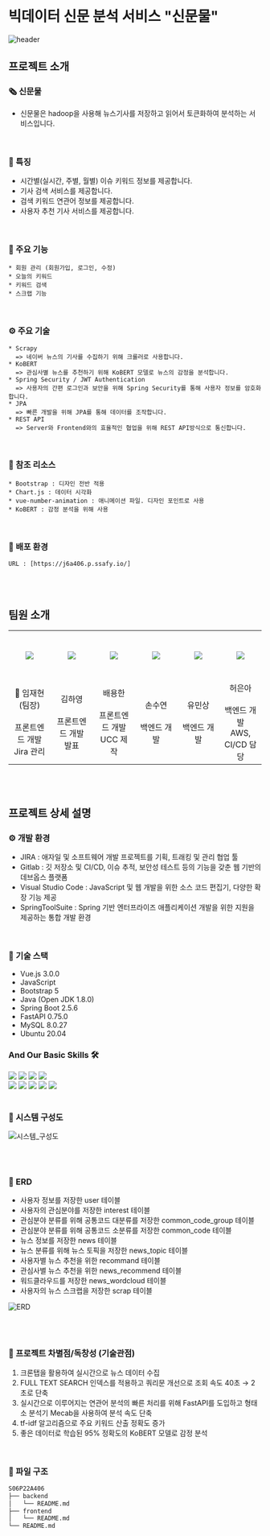 # 빅데이터 신문 분석 서비스 "신문물" 
![header](https://capsule-render.vercel.app/api?type=waving&color=0:9e9e9e,45:EFECEA,70:8d8d8d,100:eeeeee&height=300&section=header&text=신%20문%20물&fontColor=343a40&fontSize=120)

## 프로젝트 소개
### 🗞 신문물
- 신문물은 hadoop을 사용해 뉴스기사를 저장하고 읽어서 토큰화하여 분석하는 서비스입니다.
<br/>

### :star2: 특징
- 시간별(실시간, 주별, 월별) 이슈 키워드 정보를 제공합니다.
- 기사 검색 서비스를 제공합니다.
- 검색 키워드 연관어 정보를 제공합니다.
- 사용자 추천 기사 서비스를 제공합니다.
<br/>

### :gift_heart: 주요 기능
    * 회원 관리 (회원가입, 로그인, 수정)
    * 오늘의 키워드
    * 키워드 검색
    * 스크랩 기능
<br/>

### ⚙️ 주요 기술
    * Scrapy
      => 네이버 뉴스의 기사를 수집하기 위해 크롤러로 사용합니다.
    * KoBERT
      => 관심사별 뉴스를 추천하기 위해 KoBERT 모델로 뉴스의 감정을 분석합니다.
    * Spring Security / JWT Authentication
      => 사용자의 간편 로그인과 보안을 위해 Spring Security를 통해 사용자 정보를 암호화 합니다.
    * JPA
      => 빠른 개발을 위해 JPA를 통해 데이터를 조작합니다.
    * REST API
      => Server와 Frontend와의 효율적인 협업을 위해 REST API방식으로 통신합니다.
<br/>

### 💎 참조 리소스
    * Bootstrap : 디자인 전반 적용
    * Chart.js : 데이터 시각화
    * vue-number-animation : 애니메이션 파일. 디자인 포인트로 사용
    * KoBERT : 감정 분석을 위해 사용
<br/>

### :ship: 배포 환경
    URL : [https://j6a406.p.ssafy.io/]
<br/>
<br/>

## 팀원 소개 
<table>
  <tr height="100px">
    <td align="center" width="15%">
      <img src="https://user-images.githubusercontent.com/69743476/162619498-df8d14a9-ea18-4063-a847-aac9d78b9da2.jpg"/></a>
    </td>
    <td align="center" width="15%">
      <img src="https://user-images.githubusercontent.com/69743476/162619504-f3d9925a-e322-4992-8fff-79b47646b149.jpg"/></a>
    </td>
    <td align="center" width="15%">
      <img src="https://user-images.githubusercontent.com/69743476/162619507-6f50c96e-082e-4c1f-8f47-698b6db345a6.jpg"/></a>
    </td>
    <td align="center" width="15%">
      <img src="https://user-images.githubusercontent.com/69743476/162619509-e9c39a07-4539-4ce0-b664-618aee56af3e.jpg"/></a>
    </td>
    <td align="center" width="15%">
      <img src="https://user-images.githubusercontent.com/69743476/162619511-8a80063c-ff75-4fb6-8e45-f2ab441d32cc.jpg"/></a>
    </td>
    <td align="center" width="15%">
      <img src="https://user-images.githubusercontent.com/69743476/162619513-7b4e18a3-1381-4673-a01d-032e64ae546a.jpg"/></a>
    </td>
  </tr>
  <tr height="70px">
    <td align="center" width="15%">
      👑 임재현(팀장)
      <br /><br />
      프론트엔드 개발<br />Jira 관리
    </td>
    <td align="center" width="15%">
      김하영
      <br /><br />
      프론트엔드 개발<br />발표
    </td>
    <td align="center" width="15%">
      배용한
      <br /><br />
      프론트엔드 개발<br />UCC 제작
    </td>
    <td align="center" width="15%">
      손수연
      <br /><br />
      백엔드 개발
    </td>
    <td align="center" width="15%">
      유민상
      <br /><br />
      백엔드 개발
    </td>
    <td align="center" width="15%">
      허은아
      <br /><br />
      백엔드 개발<br />AWS, CI/CD 담당
    </td>
  </tr>
</table>
<br/>
<br/>

## 프로젝트 상세 설명
### ⚙️ 개발 환경
- JIRA : 애자일 및 소프트웨어 개발 프로젝트를 기획, 트래킹 및 관리 협업 툴
- Gitlab : 깃 저장소 및 CI/CD, 이슈 추적, 보안성 테스트 등의 기능을 갖춘 웹 기반의 데브옵스 플랫폼
- Visual Studio Code : JavaScript 및 웹 개발을 위한 소스 코드 편집기, 다양한 확장 기능 제공
- SpringToolSuite : Spring 기반 엔터프라이즈 애플리케이션 개발을 위한 지원을 제공하는 통합 개발 환경
<br/>

### 🔨 기술 스택
- Vue.js 3.0.0
- JavaScript
- Bootstrap 5
- Java (Open JDK 1.8.0)
- Spring Boot 2.5.6
- FastAPI 0.75.0
- MySQL 8.0.27
- Ubuntu 20.04

### And Our Basic Skills 🛠️
<img src="https://img.shields.io/badge/JAVA-007396?style=flat-square&logo=java&logoColor=white"> <img src="https://img.shields.io/badge/Spring-6DB33F?style=flat-square&logo=Spring&logoColor=white">
<img src="https://img.shields.io/badge/mysql-4479A1?style=flat-square&logo=mysql&logoColor=white">
<img src="https://img.shields.io/badge/python-F6C73B?style=flat-square&logo=python&logoColor=white">
<br/>
<img src="https://img.shields.io/badge/html-E34F26?style=flat-square&logo=html5&logoColor=white">
<img src="https://img.shields.io/badge/css-1572B6?style=flat-square&logo=css3&logoColor=white">
<img src="https://img.shields.io/badge/javascript-F7DF1E?style=flat-square&logo=javascript&logoColor=black">
<img src="https://img.shields.io/badge/jquery-0769AD?style=flat-square&logo=jquery&logoColor=white&">
<img src="https://img.shields.io/badge/bootstrap-7952B3?style=flat-square&logo=bootstrap&logoColor=white">
<br/>
<br/>

### 🚩 시스템 구성도
![시스템_구성도](https://user-images.githubusercontent.com/63037344/162619192-34423de5-c5eb-4270-baa5-c50208fa6b90.png)

<br/><br/>

### 🎫 ERD 
  * 사용자 정보를 저장한 user 테이블
  * 사용자의 관심분야를 저장한 interest 테이블
  * 관심분야 분류를 위해 공통코드 대분류를 저장한 common_code_group 테이블
  * 관심분야 분류를 위해 공통코드 소분류를 저장한 common_code 테이블
  * 뉴스 정보를 저장한 news 테이블
  * 뉴스 분류를 위해 뉴스 토픽을 저장한 news_topic 테이블
  * 사용자별 뉴스 추천을 위한 recommand 테이블
  * 관심사별 뉴스 추천을 위한 news_recommend 테이블
  * 워드클라우드를 저장한 news_wordcloud 테이블
  * 사용자의 뉴스 스크랩을 저장한 scrap 테이블

![ERD](https://user-images.githubusercontent.com/63037344/162619215-b59cc1ad-dfda-4469-a411-90519b543031.png)

<br/><br/>

### 🥊 프로젝트 차별점/독창성 (기술관점)  
1. 크론탭을 활용하여 실시간으로 뉴스 데이터 수집
2. FULL TEXT SEARCH 인덱스를 적용하고 쿼리문 개선으로 조회 속도 40초 → 2초로 단축
3. 실시간으로 이루어지는 연관어 분석의 빠른 처리를 위해 FastAPI를 도입하고 형태소 분석기 Mecab을 사용하여 분석 속도 단축
4. tf-idf 알고리즘으로 주요 키워드 산출 정확도 증가
5. 좋은 데이터로 학습된 95% 정확도의 KoBERT 모델로 감정 분석
<br/>

### 🧩 파일 구조

```bash
S06P22A406
├── backend
│   └── README.md
├── frontend
│   └── README.md
└── README.md
```
<br/>
